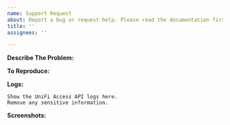 ```yaml
---
name: Support Request
about: Report a bug or request help. Please read the documentation first before creating a support request.
title: ''
assignees: ''

---
```


<!-- You must use the issue template below. -->
<!-- Please ensure you read the documentation before creating a support request. -->

**Describe The Problem:**
<!-- A clear and concise description of what the issue is. -->

**To Reproduce:**
<!-- Steps to reproduce the behavior. -->

**Logs:**
<!-- In order to be helpful, include the relevant logs from the UniFi Access API package, if applicable. -->

```
Show the UniFi Access API logs here.
Remove any sensitive information.
```

**Screenshots:**
<!-- If applicable, add screenshots to help explain your problem. -->

<!-- Click the "Preview" tab before you submit to ensure the formatting is correct. -->

